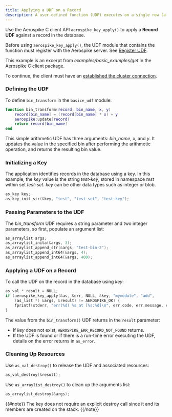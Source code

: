 ```yaml
---
title: Applying a UDF on a Record
description: A user-defined function (UDF) executes on a single row (a Record UDF) to update or create a record.
---
```


Use the Aerospike C client API `aerospike_key_apply()` to apply a **Record UDF** against a record in the database.

Before using `aerospike_key_apply()`, the UDF module that contains the function must register with the Aerospike server. See [Register UDF](/docs/client/c/usage/udf/register.html).

This example is an excerpt from _examples/basic\_examples/get_ in the Aerospike C client package.

To continue, the client must have an [established the cluster connection](/docs/client/c/usage/connect).

### Defining the UDF

To define `bin_transform` in the `basice_udf` module:

```lua
function bin_transform(record, bin_name, x, y)
	record[bin_name] = (record[bin_name] * x) + y
	aerospike:update(record)
	return record[bin_name]
end
```

This simple arithmetic UDF has three arguments: _bin\_name_, _x_, and _y_. It updates the value in the specified bin after performing the arithmetic operation, and returns the resulting bin value.

### Initializing a Key

The application identifies records in the database using a key. In this example, the _key_ value is the string _test-key_, stored in namespace _test_ within set _test-set_. _key_ can be other data types such as integer or blob. 

```cpp
as_key key;
as_key_init_str(&key, "test", "test-set", "test-key");
```

### Passing Parameters to the UDF

The _bin\_transform_ UDF requires a string parameter and two integer parameters, so first, populate an argument list:

```cpp
as_arraylist args;
as_arraylist_inita(&args, 3);
as_arraylist_append_str(&args, "test-bin-2");
as_arraylist_append_int64(&args, 4);
as_arraylist_append_int64(&args, 400);
```

### Applying a UDF on a Record

To call the UDF on the record in the database using _key_:

```cpp
as_val * result = NULL;
if (aerospike_key_apply(&as, &err, NULL, &key, "mymodule", "add", 
	(as_list *) &args, &result) != AEROSPIKE_OK) {
    fprintf(stderr, "err(%d) %s at [%s:%d]\n", err.code, err.message, err.file, err.line);
}
```

The value from the `bin_transform()` UDF returns in the `result` parameter:

- If _key_ does not exist, `AEROSPIKE_ERR_RECORD_NOT_FOUND` returns.
- If the UDF is found or if there is a run-time error executing the UDF, details on the error returns in `as_error`.

### Cleaning Up Resources

Use `as_val_destroy()` to release the UDF and associated resources:

```cpp
as_val_destroy(&result);
```

Use `as_arraylist_destroy()` to clean up the arguments list:

```cpp
as_arraylist_destroy(&args);
```

{{#note}}
The key does not require an explicit destroy call since it and its members are created on the stack.
{{/note}}


